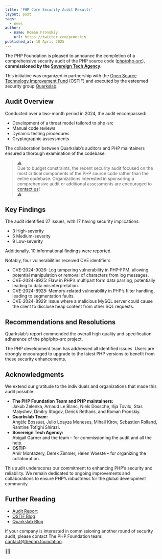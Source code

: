 ```yaml
---
title: 'PHP Core Security Audit Results'
layout: post
tags:
  - news
author:
  - name: Roman Pronskiy
    url: https://twitter.com/pronskiy
published_at: 10 April 2025
---
```


The PHP Foundation is pleased to announce the completion of a comprehensive security audit of the PHP source code ([php/php-src](https://github.com/php/php-src)), **commissioned by the [Sovereign Tech Agency](https://www.sovereign.tech/)**.

This initiative was organized in partnership with the [Open Source Technology Improvement Fund](https://ostif.org/) (OSTIF) and executed by the esteemed security group [Quarkslab](https://www.quarkslab.com/).

## Audit Overview

Conducted over a two-month period in 2024, the audit encompassed:

* Development of a threat model tailored to php-src
* Manual code reviews
* Dynamic testing procedures
* Cryptographic assessments

The collaboration between Quarkslab’s auditors and PHP maintainers ensured a thorough examination of the codebase.

> _⚠️_   
Due to budget constraints, the recent security audit focused on the most critical components of the PHP source code rather than the entire codebase. Organizations interested in sponsoring a comprehensive audit or additional assessments are encouraged to [contact us](mailto:contact@thephp.foundation)!  
> _⚠️_

## Key Findings

The audit identified 27 issues, with 17 having security implications:

* 3 High-severity
* 5 Medium-severity
* 9 Low-severity

Additionally, 10 informational findings were reported.

Notably, four vulnerabilities received CVE identifiers:

* CVE-2024-9026: Log tampering vulnerability in PHP-FPM, allowing potential manipulation or removal of characters from log messages.
* CVE-2024-8925: Flaw in PHP’s multipart form data parsing, potentially leading to data misinterpretation.
* CVE-2024-8928: Memory-related vulnerability in PHP’s filter handling, leading to segmentation faults.
* CVE-2024-8929: Issue where a malicious MySQL server could cause the client to disclose heap content from other SQL requests.

## Recommendations and Resolutions

Quarkslab’s report commended the overall high quality and specification adherence of the php/php-src project.

The PHP development team has addressed all identified issues. Users are strongly encouraged to upgrade to the latest PHP versions to benefit from these security enhancements.

## Acknowledgments

We extend our gratitude to the individuals and organizations that made this audit possible:

* **The PHP Foundation Team and PHP maintainers:**   
  Jakub Zelenka, Arnaud Le Blanc, Niels Dossche, Ilija Tovilo, Stas Malyshev, Dmitry Stogov, Derick&nbsp;Rethans, and Roman Pronskiy.
* **Quarkslab Team:**  
  Angèle Bossuat, Julio Loayza Meneses, Mihail Kirov, Sebastien Rolland, Ramtine Tofighi Shirazi.
* **Sovereign Tech Agency:**  
  Abigail Garner and the team – for commissioning the audit and all the help.
* **OSTIF:**   
  Amir Montazery, Derek Zimmer, Helen Woeste – for organizing the collaboration.

This audit underscores our commitment to enhancing PHP’s security and reliability. We remain dedicated to ongoing improvements and collaborations to ensure PHP’s robustness for the global development community.

## Further Reading

* [Audit Report](/assets/files/24-07-1730-REP-V1.4_temp.pdf)
* [OSTIF Blog](https://ostif.org/php-audit-complete/)
* [Quarkslab Blog](https://blog.quarkslab.com/security-audit-of-php-src.html)

If your company is interested in commissioning another round of security audit, please contact The PHP Foundation team: [contact@thephp.foundation](mailto:contact@thephp.foundation).

🐘💜
